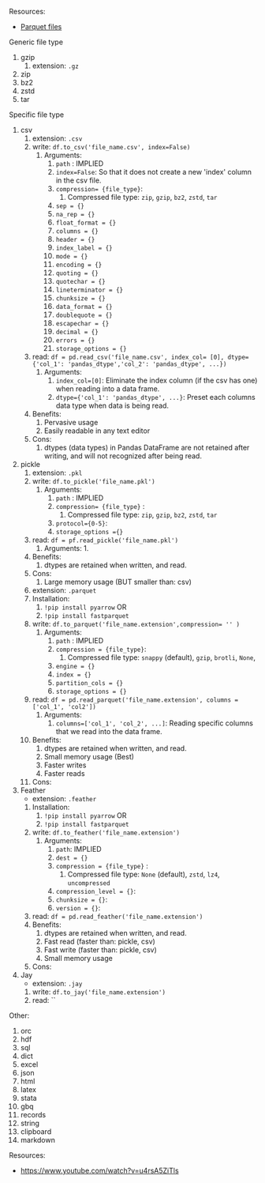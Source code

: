 Resources:
- [Parquet files](https://towardsdatascience.com/demystifying-the-parquet-file-format-13adb0206705)

Generic file type
1. gzip
	1. extension: `.gz`
2. zip
3. bz2
4. zstd
5. tar

Specific file type
1. csv
	1. extension: `.csv` 
	2. write: `df.to_csv('file_name.csv', index=False)`
		1. Arguments:
			1. `path` : IMPLIED
			2. `index=False`: So that it does not create a new 'index' column in the csv file.
			3. `compression= {file_type}`:
				1. Compressed file type: `zip`, `gzip`, `bz2`, `zstd`, `tar`
			4. `sep = {}`
			5. `na_rep = {}`
			6. `float_format = {}`
			7. `columns = {}`
			8. `header = {}`
			9. `index_label = {}`
			10. `mode = {}`
			11. `encoding = {}`
			12. `quoting = {}`
			13. `quotechar = {}`
			14. `lineterminator = {}` 
			15. `chunksize = {}`
			16. `data_format = {}`
			17. `doublequote = {}`
			18. `escapechar = {}`
			19. `decimal = {}`
			20. `errors = {}`
			21. `storage_options = {}`
	3. read: `df = pd.read_csv('file_name.csv', index_col= [0], dtype={'col_1': 'pandas_dtype','col_2': 'pandas_dtype', ...})`
		1. Arguments:
			1. `index_col=[0]`: Eliminate the index column (if the csv has one) when reading into a data frame.
			2. `dtype={'col_1': 'pandas_dtype', ...}`: Preset each columns data type when data is being read. 
	4. Benefits:
		1. Pervasive usage 
		2. Easily readable in any text editor
	5. Cons:
		1. dtypes (data types) in Pandas DataFrame are not retained after writing, and will not recognized after being read.
2. pickle
	1. extension: `.pkl` 
	2. write:  `df.to_pickle('file_name.pkl')`
		1. Arguments:
			1. `path` : IMPLIED
			2. `compression= {file_type}` : 
				1. Compressed file type: `zip`, `gzip`, `bz2`, `zstd`, `tar`
			3. `protocol={0-5}`:
			4. `storage_options ={}`
	3. read: `df = pf.read_pickle('file_name.pkl')` 
		1. Arguments:
			1. 
	4. Benefits:
		1. dtypes are retained when written, and read.
	5. Cons:
		1. Large memory usage (BUT smaller than: csv)
	1. extension: `.parquet` 
	2. Installation:
		1. `!pip install pyarrow` OR 
		3. `!pip install fastparquet`
	3. write: `df.to_parquet('file_name.extension',compression= '' )`
		1. Arguments:
			1. `path` : IMPLIED
			2. `compression = {file_type}`: 
				1. Compressed file type: `snappy` (default), `gzip`, `brotli`, `None`, 
			3. `engine = {}`
			4. `index = {}`
			5. `partition_cols = {}`
			6. `storage_options = {}`
	4. read: `df = pd.read_parquet('file_name.extension', columns = ['col_1', 'col2'])`
		1. Arguments:
			1. `columns=['col_1', 'col_2', ...]`: Reading specific columns that we read into the data frame.
	5. Benefits:
		1. dtypes are retained when written, and read.
		2. Small memory usage  (Best)
		3. Faster writes 
		4. Faster reads 
	6. Cons:
4. Feather
	- extension: `.feather`
	1. Installation:
		1. `!pip install pyarrow` OR 
		3. `!pip install fastparquet`
	2. write: `df.to_feather('file_name.extension')`
		1. Arguments:
			1. `path`: IMPLIED
			2. `dest = {}` 
			3. `compression = {file_type}` :
				1. Compressed file type: `None` (default), `zstd`, `lz4`, `uncompressed` 
			4. `compression_level = {}`:
			5. `chunksize = {}`:
			6. `version = {}`:
	3. read: `df = pd.read_feather('file_name.extension')`
	4. Benefits:
		1. dtypes are retained when written, and read.
		2. Fast read  (faster than: pickle, csv)
		3. Fast write (faster than: pickle, csv)
		4. Small memory usage
	5. Cons:
6. Jay
	- extension: `.jay` 
	1. write: `df.to_jay('file_name.extension')`
	2. read: ``


Other:
1. orc
2. hdf
3. sql
4. dict
5. excel
6. json
7. html
8. latex
9. stata
10. gbq
11. records
12. string
13. clipboard
14. markdown

Resources: 
- https://www.youtube.com/watch?v=u4rsA5ZiTls